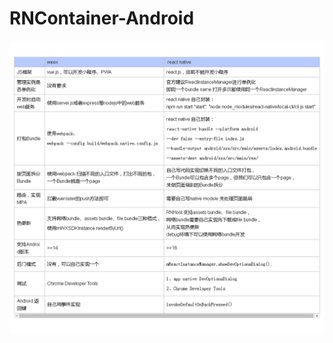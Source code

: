 # RNContainer-Android

![](https://raw.githubusercontent.com/MasonLiuChn/RNContainer-Android/master/blog.png)

